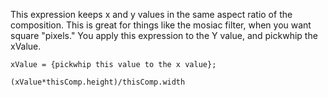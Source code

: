 This expression keeps x and y values in the same aspect ratio of the composition.
This is great for things like the mosiac filter, when you want square "pixels." 
You apply this expression to the Y value, and pickwhip the xValue.

```
xValue = {pickwhip this value to the x value};

(xValue*thisComp.height)/thisComp.width
```
